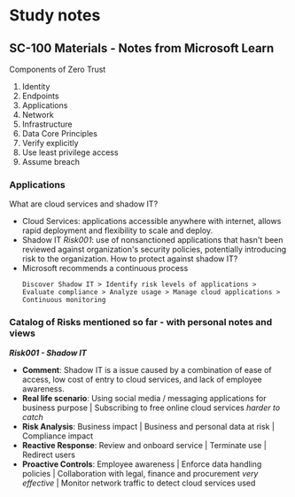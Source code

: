 # Study notes
## SC-100 Materials - Notes from Microsoft Learn
Components of Zero Trust
1. Identity
2. Endpoints
3. Applications
4. Network
5. Infrastructure
6. Data
Core Principles
1. Verify explicitly
2. Use least privilege access
3. Assume breach

### Applications
What are cloud services and shadow IT?
- Cloud Services: applications accessible anywhere with internet, allows rapid deployment and flexibility to scale and deploy.
- Shadow IT *Risk001*: use of nonsanctioned applications that hasn't been reviewed against organization's security policies, potentially introducing risk to the organization.
How to protect against shadow IT?
- Microsoft recommends a continuous process
  ```
  Discover Shadow IT > Identify risk levels of applications > Evaluate compliance > Analyze usage > Manage cloud applications > Continuous monitoring
  ```

### Catalog of Risks mentioned so far - with personal notes and views
***Risk001 - Shadow IT***  
  - __Comment__: Shadow IT is a issue caused by a combination of ease of access, low cost of entry to cloud services, and lack of employee awareness.  
  - __Real life scenario__: Using social media / messaging applications for business purpose | Subscribing to free online cloud services *harder to catch*  
  - __Risk Analysis__: Business impact | Business and personal data at risk | Compliance impact  
  - __Reactive Response__: Review and onboard service | Terminate use | Redirect users   
  - __Proactive Controls__: Employee awareness | Enforce data handling policies | Collaboration with legal, finance and procurement *very effective* | Monitor network traffic to detect cloud services used
